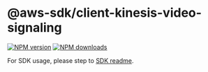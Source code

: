 # @aws-sdk/client-kinesis-video-signaling

[![NPM version](https://img.shields.io/npm/v/@aws-sdk/client-kinesis-video-signaling/beta.svg)](https://www.npmjs.com/package/@aws-sdk/client-kinesis-video-signaling)
[![NPM downloads](https://img.shields.io/npm/dm/@aws-sdk/client-kinesis-video-signaling.svg)](https://www.npmjs.com/package/@aws-sdk/client-kinesis-video-signaling)

For SDK usage, please step to [SDK readme](https://github.com/aws/aws-sdk-js-v3).
